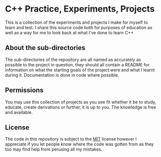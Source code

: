 # C++ Practice, Experiments, Projects

This is a collection of the experiments and projects I make for myself to learn and test. I share this source code both for purposes of education as well as a way for me to look back at what I've done to learn C++

## About the sub-directories

The sub-directories of the repository are all named as accurately as possible to the project in question, they should all contain a README for information on what the starting goals of the project were and what I learnt during it. Documentation is done in code where possible.

## Permissions
You may use this collection of projects as you see fit whether it be to study, educate, create derivations or further, it is up to you. The knowledge is free and available.

## License
The code in this repository is subject to the [MIT](https://opensource.org/license/mit) license however I appreciate if you let people know where the code was gotten from as they too may find help from perusing all my mistakes.